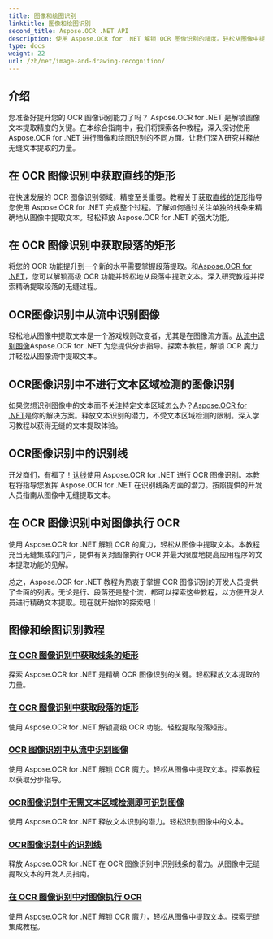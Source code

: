 ```yaml
---
title: 图像和绘图识别
linktitle: 图像和绘图识别
second_title: Aspose.OCR .NET API
description: 使用 Aspose.OCR for .NET 解锁 OCR 图像识别的精度。轻松从图像中提取文本，无论是行、段落还是整个流。
type: docs
weight: 22
url: /zh/net/image-and-drawing-recognition/
---
```

## 介绍

您准备好提升您的 OCR 图像识别能力了吗？ Aspose.OCR for .NET 是解锁图像文本提取精度的关键。在本综合指南中，我们将探索各种教程，深入探讨使用 Aspose.OCR for .NET 进行图像和绘图识别的不同方面。让我们深入研究并释放无缝文本提取的力量。

## 在 OCR 图像识别中获取直线的矩形

在快速发展的 OCR 图像识别领域，精度至关重要。教程关于[获取直线的矩形](./get-rectangles-for-lines/)指导您使用 Aspose.OCR for .NET 完成整个过程。了解如何通过关注单独的线条来精确地从图像中提取文本。轻松释放 Aspose.OCR for .NET 的强大功能。

## 在 OCR 图像识别中获取段落的矩形

将您的 OCR 功能提升到一个新的水平需要掌握段落提取。和[Aspose.OCR for .NET](./get-rectangles-for-paragraphs/)，您可以解锁高级 OCR 功能并轻松地从段落中提取文本。深入研究教程并探索精确提取段落的无缝过程。

## OCR图像识别中从流中识别图像

轻松地从图像中提取文本是一个游戏规则改变者，尤其是在图像流方面。[从流中识别图像](./recognize-image-from-stream/)Aspose.OCR for .NET 为您提供分步指导。探索本教程，解锁 OCR 魔力并轻松从图像流中提取文本。

## OCR图像识别中不进行文本区域检测的图像识别

如果您想识别图像中的文本而不关注特定文本区域怎么办？[Aspose.OCR for .NET](./recognize-image-without-text-area-detection/)是你的解决方案。释放文本识别的潜力，不受文本区域检测的限制。深入学习教程以获得无缝的文本提取体验。

## OCR图像识别中的识别线

开发商们，有福了！[认线](./recognize-line/)使用 Aspose.OCR for .NET 进行 OCR 图像识别。本教程将指导您发挥 Aspose.OCR for .NET 在识别线条方面的潜力。按照提供的开发人员指南从图像中无缝提取文本。

## 在 OCR 图像识别中对图像执行 OCR
使用 Aspose.OCR for .NET 解锁 OCR 的魔力，轻松从图像中提取文本。本教程充当无缝集成的门户，提供有关对图像执行 OCR 并最大限度地提高应用程序的文本提取功能的见解。

总之，Aspose.OCR for .NET 教程为热衷于掌握 OCR 图像识别的开发人员提供了全面的列表。无论是行、段落还是整个流，都可以探索这些教程，以方便开发人员进行精确文本提取。现在就开始你的探索吧！
## 图像和绘图识别教程
### [在 OCR 图像识别中获取线条的矩形](./get-rectangles-for-lines/)
探索 Aspose.OCR for .NET 是精确 OCR 图像识别的关键。轻松释放文本提取的力量。
### [在 OCR 图像识别中获取段落的矩形](./get-rectangles-for-paragraphs/)
使用 Aspose.OCR for .NET 解锁高级 OCR 功能。轻松提取段落矩形。
### [OCR 图像识别中从流中识别图像](./recognize-image-from-stream/)
使用 Aspose.OCR for .NET 解锁 OCR 魔力。轻松从图像中提取文本。探索教程以获取分步指导。
### [OCR图像识别中无需文本区域检测即可识别图像](./recognize-image-without-text-area-detection/)
使用 Aspose.OCR for .NET 释放文本识别的潜力。轻松识别图像中的文本。
### [OCR图像识别中的识别线](./recognize-line/)
释放 Aspose.OCR for .NET 在 OCR 图像识别中识别线条的潜力。从图像中无缝提取文本的开发人员指南。
### [在 OCR 图像识别中对图像执行 OCR](./perform-ocr-on-image/)
使用 Aspose.OCR for .NET 解锁 OCR 魔力，轻松从图像中提取文本。探索无缝集成教程。